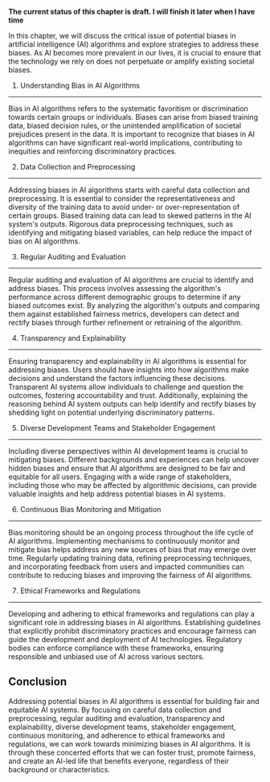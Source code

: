 **The current status of this chapter is draft. I will finish it later when I have time**

In this chapter, we will discuss the critical issue of potential biases in artificial intelligence (AI) algorithms and explore strategies to address these biases. As AI becomes more prevalent in our lives, it is crucial to ensure that the technology we rely on does not perpetuate or amplify existing societal biases.

1. Understanding Bias in AI Algorithms
--------------------------------------

Bias in AI algorithms refers to the systematic favoritism or discrimination towards certain groups or individuals. Biases can arise from biased training data, biased decision rules, or the unintended amplification of societal prejudices present in the data. It is important to recognize that biases in AI algorithms can have significant real-world implications, contributing to inequities and reinforcing discriminatory practices.

2. Data Collection and Preprocessing
------------------------------------

Addressing biases in AI algorithms starts with careful data collection and preprocessing. It is essential to consider the representativeness and diversity of the training data to avoid under- or over-representation of certain groups. Biased training data can lead to skewed patterns in the AI system's outputs. Rigorous data preprocessing techniques, such as identifying and mitigating biased variables, can help reduce the impact of bias on AI algorithms.

3. Regular Auditing and Evaluation
----------------------------------

Regular auditing and evaluation of AI algorithms are crucial to identify and address biases. This process involves assessing the algorithm's performance across different demographic groups to determine if any biased outcomes exist. By analyzing the algorithm's outputs and comparing them against established fairness metrics, developers can detect and rectify biases through further refinement or retraining of the algorithm.

4. Transparency and Explainability
----------------------------------

Ensuring transparency and explainability in AI algorithms is essential for addressing biases. Users should have insights into how algorithms make decisions and understand the factors influencing these decisions. Transparent AI systems allow individuals to challenge and question the outcomes, fostering accountability and trust. Additionally, explaining the reasoning behind AI system outputs can help identify and rectify biases by shedding light on potential underlying discriminatory patterns.

5. Diverse Development Teams and Stakeholder Engagement
-------------------------------------------------------

Including diverse perspectives within AI development teams is crucial to mitigating biases. Different backgrounds and experiences can help uncover hidden biases and ensure that AI algorithms are designed to be fair and equitable for all users. Engaging with a wide range of stakeholders, including those who may be affected by algorithmic decisions, can provide valuable insights and help address potential biases in AI systems.

6. Continuous Bias Monitoring and Mitigation
--------------------------------------------

Bias monitoring should be an ongoing process throughout the life cycle of AI algorithms. Implementing mechanisms to continuously monitor and mitigate bias helps address any new sources of bias that may emerge over time. Regularly updating training data, refining preprocessing techniques, and incorporating feedback from users and impacted communities can contribute to reducing biases and improving the fairness of AI algorithms.

7. Ethical Frameworks and Regulations
-------------------------------------

Developing and adhering to ethical frameworks and regulations can play a significant role in addressing biases in AI algorithms. Establishing guidelines that explicitly prohibit discriminatory practices and encourage fairness can guide the development and deployment of AI technologies. Regulatory bodies can enforce compliance with these frameworks, ensuring responsible and unbiased use of AI across various sectors.

Conclusion
----------

Addressing potential biases in AI algorithms is essential for building fair and equitable AI systems. By focusing on careful data collection and preprocessing, regular auditing and evaluation, transparency and explainability, diverse development teams, stakeholder engagement, continuous monitoring, and adherence to ethical frameworks and regulations, we can work towards minimizing biases in AI algorithms. It is through these concerted efforts that we can foster trust, promote fairness, and create an AI-led life that benefits everyone, regardless of their background or characteristics.

